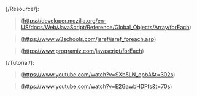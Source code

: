 [/Resource/]: 
> (https://developer.mozilla.org/en-US/docs/Web/JavaScript/Reference/Global_Objects/Array/forEach)

> (https://www.w3schools.com/jsref/jsref_foreach.asp)

> (https://www.programiz.com/javascript/forEach)

[/Tutorial/]:
> (https://www.youtube.com/watch?v=SXb5LN_opbA&t=302s)

> (https://www.youtube.com/watch?v=E2GawbHDFfs&t=70s)
